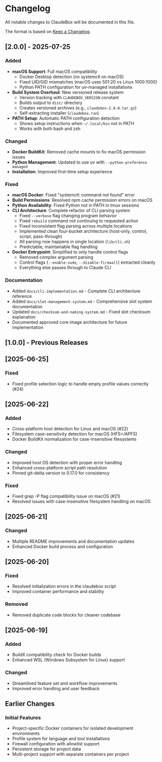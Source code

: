 # Changelog

All notable changes to ClaudeBox will be documented in this file.

The format is based on [Keep a Changelog](https://keepachangelog.com/en/1.0.0/).

## [2.0.0] - 2025-07-25

### Added
- **macOS Support**: Full macOS compatibility
  - Docker Desktop detection (no systemctl on macOS)
  - Fixed UID/GID mismatches (macOS uses 501:20 vs Linux 1000:1000)
  - Python PATH configuration for uv-managed installations
- **Build System Overhaul**: New versioned release system
  - Version tracking with `CLAUDEBOX_VERSION` constant
  - Builds output to `dist/` directory
  - Creates versioned archives (e.g., `claudebox-2.0.0.tar.gz`)
  - Self-extracting installer (`claudebox.run`)
- **PATH Setup**: Automatic PATH configuration detection
  - Shows setup instructions when `~/.local/bin` not in PATH
  - Works with both bash and zsh

### Changed
- **Docker BuildKit**: Removed cache mounts to fix macOS permission issues
- **Python Management**: Updated to use uv with `--python-preference managed`
- **Installation**: Improved first-time setup experience

### Fixed
- **macOS Docker**: Fixed "systemctl: command not found" error
- **Build Permissions**: Resolved npm cache permission errors on macOS
- **Python Availability**: Fixed Python not in PATH in tmux sessions
- **CLI Architecture**: Complete refactor of CLI parsing system
  - Fixed `--verbose` flag changing program behavior
  - Fixed `rebuild` command not continuing to requested action
  - Fixed inconsistent flag parsing across multiple locations
  - Implemented clean four-bucket architecture (host-only, control, script, pass-through)
  - All parsing now happens in single location (`lib/cli.sh`)
  - Predictable, maintainable flag handling
- **Docker Entrypoint**: Simplified to only handle control flags
  - Removed complex argument parsing
  - Control flags (`--enable-sudo`, `--disable-firewall`) extracted cleanly
  - Everything else passes through to Claude CLI

### Documentation
- Added `docs/cli-implementation.md` - Complete CLI architecture reference
- Added `docs/slot-management-system.md` - Comprehensive slot system documentation
- Updated `docs/checksum-and-naming-system.md` - Fixed slot checksum explanation
- Documented approved core image architecture for future implementation

## [1.0.0] - Previous Releases
## [2025-06-25]

### Fixed
- Fixed profile selection logic to handle empty profile values correctly (#24)

## [2025-06-22]

### Added
- Cross-platform host detection for Linux and macOS (#22)
- Filesystem case-sensitivity detection for macOS (HFS+/APFS)
- Docker BuildKit normalization for case-insensitive filesystems

### Changed
- Improved host OS detection with proper error handling
- Enhanced cross-platform script path resolution
- Pinned git-delta version to 0.17.0 for consistency

### Fixed
- Fixed grep -P flag compatibility issue on macOS (#21)
- Resolved issues with case-insensitive filesystem handling on macOS

## [2025-06-21]

### Changed
- Multiple README improvements and documentation updates
- Enhanced Docker build process and configuration

## [2025-06-20]

### Fixed
- Resolved initialization errors in the claudebox script
- Improved container performance and stability

### Removed
- Removed duplicate code blocks for cleaner codebase

## [2025-06-19]

### Added
- BuildX compatibility check for Docker builds
- Enhanced WSL (Windows Subsystem for Linux) support

### Changed
- Streamlined feature set and workflow improvements
- Improved error handling and user feedback

## Earlier Changes

### Initial Features
- Project-specific Docker containers for isolated development environments
- Profile system for language and tool installations
- Firewall configuration with allowlist support
- Persistent storage for project data
- Multi-project support with separate containers per project